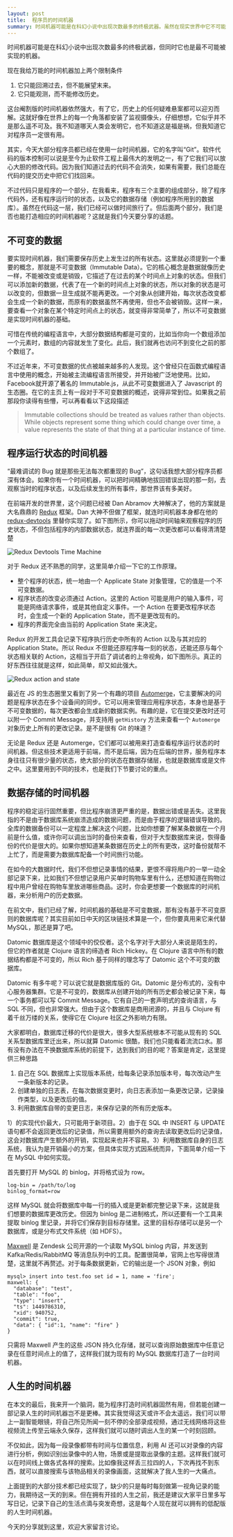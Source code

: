 ```yaml
---
layout: post
title:  程序员的时间机器
summary: 时间机器可能是在科幻小说中出现次数最多的终极武器。虽然在现实世界中它不可能被实现，但在程序的世界里它却可以成为最有用的工具。
---
```

时间机器可能是在科幻小说中出现次数最多的终极武器，但同时它也是最不可能被实现的机器。

现在我给万能的时间机器加上两个限制条件

1. 它只能回溯过去，但不能展望末来。
2. 它只能观测，而不能修改历史。

这台阉割版的时间机器依然强大，有了它，历史上的任何疑难悬案都可以迎刃而解。这就好像在世界上的每一个角落都安装了监视摄像头，仔细想想，它似乎并不是那么遥不可及。我不知道哪天人类会发明它，也不知道这是福是祸，但我知道它对程序员一定很有用。

其实，今天大部分程序员都已经在使用一台时间机器，它的名字叫“Git”。软件代码的版本控制可以说是至今为止软件工程上最伟大的发明之一，有了它我们可以放心大胆的修改代码。因为我们知道过去的代码不会消失，如果有需要，我们总能在代码的提交历史中把它们找回来。

不过代码只是程序的一个部分，在我看来，程序有三个主要的组成部分，除了程序代码外，还有程序运行时的状态，以及它的数据存储（例如程序所用到的数据库）。虽然在代码这一层，我们已经可以做时间旅行了。但后面两个部分，我们是否也能打造相应的时间机器呢？这就是我们今天要分享的话题。

不可变的数据
-----------
要实现时间机器，我们需要保存历史上发生过的所有状态。这里就必须提到一个重要的概念，那就是不可变数据（Immutable Data）。它的核心概念是数据就像历史一样，不能被改变或是销毁，它描述了在过去的某个时间点上对象的状态。但我们可以添加新的数据，代表了在一个新的时间点上对象的状态，所以对象的状态是可以改变的，但数据一旦生成就不能再更改。一个对象从创建开始，每次状态改变都会生成一个新的数据，而原有的数据虽然不再使用，但也不会被销毁。这样一来，要查看一个对象在某个特定时间点上的状态，就变得非常简单了，所以不可变数据是实现时间机器的基础。

可惜在传统的编程语言中，大部分数据结构都是可变的，比如当你向一个数组添加一个元素时，数组的内容就发生了变化。此后，我们就再也访问不到变化之前的那个数组了。

不过近年来，不可变数据的优点被越来越多的人发现。这个曾经只在函数式编程语言中使用的概念，开始被主流编程语言所接受，并开始被广泛地使用。比如，Facebook就开源了著名的 Immutable.js，从此不可变数据进入了 Javascript 的生态圈。在它的主页上有一段对于不可变数据的概述，说得非常到位。如果我之前那段你读得有些懵，可以再看看以下这段描述

> Immutable collections should be treated as values rather than objects. While objects represent some thing which could change over time, a value represents the state of that thing at a particular instance of time. 
   
程序运行状态的时间机器
-------------------
“最难调试的 Bug 就是那些无法每次都重现的 Bug”，这句话我想大部分程序员都深有体会。如果你有一个时间机器，可以把时间精确地拔回错误出现的那一刻，去观察当时的程序状态，以及后续发生的所有事件，那世界该有多美好。

在前端开发的世界里，这个问题已经被 Dan Abramov 大神解决了，他的方案就是大名鼎鼎的 [Redux](https://redux.js.org/) 框架。Dan 大神不但做了框架，就连时间机器本身都在他的 [redux-devtools](https://github.com/gaearon/redux-devtools) 里替你实现了。如下图所示，你可以拖动时间轴来观察程序的历史状态，不但包括程序的内部数据状态，就连界面的每一次更改都可以看得清清楚楚

![Redux Devtools Time Machine](/images/redux-slider-monitor.gif)

对于 Redux 还不熟悉的同学，这里简单介绍一下它的工作原理。

- 整个程序的状态，统一地由一个 Applicate State 对象管理，它的值是一个不可变数据。
- 程序状态的改变必须通过 Action。这里的 Action 可能是用户的输入事件，可能是网络请求事件，或是其他自定义事件。一个 Action 在要更改程序状态时，会生成一个新的 Application State，而不是更改现有的。
- 程序的界面完全由当前的 Application State 来决定。

Redux 的开发工具会记录下程序执行历史中所有的 Action 以及与其对应的 Application State。所以 Redux 不但能还原程序每一刻的状态，还能还原与每个状态相关联的 Action，这相当于开启了调试者的上帝视角，如下图所示。真正的好东西往往就是这样，如此简单，却又如此强大。

![Redux action and state](/images/redux-diff-monitor.png)

最近在 JS 的生态圈里又看到了另一个有趣的项目 [Automerge](https://github.com/automerge/automerge)，它主要解决的问题是程序状态在多个设备间的同步。它可以用来管理应用程序状态，本身也是基于不可变数据的，每次更改都会生成新的数据实例。有趣的是，它在提交更改时还可以附一个 Commit Message，并支持用 `getHistory` 方法来查看一个 `Automerge` 对象历史上所有的更改记录。是不是很有 Git 的味道？

无论是 Redux 还是 Automerge，它们都可以被用来打造查看程序运行状态的时间机器。但这些技术更适用于前端，而不是后端，因为在后端的世界，服务程序本身往往只有很少量的状态，绝大部分的状态在数据存储层，也就是数据库或是文件之中。这里要用到不同的技术，也是我们下节要讨论的重点。

数据存储的时间机器
----------------
程序的稳定运行固然重要，但比程序崩溃更严重的是，数据出错或是丢失。这里我指的不是由于数据库系统崩溃造成的数据问题，而是由于程序的逻辑错误导致的。全库的数据备份可以一定程度上解决这个问题，比如你想要了解某条数据在一个月前是什么值，或许你可以调出当时的备份来查看，但对于大型数据库来说，恢得备份的代价是很大的。如果你想知道某条数据在历史上的所有更改，这时备份就帮不上忙了，而是需要为数据库配备一个时间旅行功能。

在如今的大数据时代，我们不但想记录事情的结果，更恨不得将用户的一举一动全部记录下来，比如我们不但想记录用户买单时购物车里有什么，还想知道在购物过程中用户曾经在购物车里放进哪些商品。这时，你会更想要一个数据库的时间机器，来分析用户的历史数据。

在前文中，我们已经了解，时间机器的基础是不可变数据，那有没有基于不可变原则的数据库呢？其实目前如日中天的区块链技术算是一个，但你要真用来它来代替 MySQL，那还是算了吧。

Datomic 数据库是这个领域中的佼佼者。这个名字对于大部分人来说是陌生的，但它的作者就是 Clojure 语言的缔造者 Rich Hickey。在 Clojure 语言中所有的数据结构都是不可变的，所以 Rich 基于同样的理念写了 Datomic 这个不可变的数据库。

Datomic 有多牛呢？可以说它就是数据库版的 Git。Datomic 是分布式的，没有中心服务器集群。它是不可变的，数据库从创建开始的所有历史都会被记录下来，每一个事务都可以写 Commit Message。它有自己的一套声明式的查询语言，与 SQL 不同，但也非常强大。但由于这个数据库是商用闭源的，并且与 Clojure 有着千丝万缕的关系，使得它在 Clojure 社区之外影响力有限。

大家都明白，数据库迁移的代价是很大，很多大型系统根本不可能从现有的 SQL 关系型数据库里迁出来，所以就算 Datomic 很酷，我们也只能看着流流口水。那有没有办法在不换数据库系统的前提下，达到我们的目的呢？答案是肯定，这里提供三种思路

1. 自己在 SQL 数据库上实现版本系统，给每条记录添加版本号，每次改动产生一条新版本的记录。
2. 创建单独的日志表，在每次数据变更时，向日志表添加一条更改记录，记录操作类型，以及更改后的值。
3. 利用数据库自带的变更日志，来保存记录的所有历史版本。

1）的实现代价最大，只可能用于新项目。2）由于在 SQL 中 INSERT 与 UPDATE 语句都不会返回更改后的记录值，所以需要用额外的查询去读取更改后的记录值，这会对数据库产生额外的开销，实现起来也并不容易。3）利用数据库自身的日志系统，我认为是开销最小的方案，但具体实现方式因系统而异，下面简单介绍一下在 MySQL 中如何实现。

首先要打开 MySQL 的 binlog，并将格式设为 row。

```
log-bin = /path/to/log
binlog_format=row
```

这样 MySQL 就会将数据库中每一行的插入或是更新都完整记录下来，这就是我们想要的数据库更改历史。但因为 binlog 是二进制格式，所以还要有一个工具来提取 binlog 里记录，并将它们保存到目标存储里。这里的目标存储可以是另一个数据库，或是分布式文件系统（如 HDFS）。

[Maxwell](http://maxwells-daemon.io/) 是 Zendesk 公司开源的一个读取 MySQL binlog 内容，并发送到 Kafka/Redis/RabbitMQ 等消息队列中的工具。配置很简单，官网上也写得很清楚，这里就不再赘述。对于每条数据更新，它的输出是一个 JSON 对象，例如

```
mysql> insert into test.foo set id = 1, name = 'fire';
maxwell: {
  "database": "test",
  "table": "foo",
  "type": "insert",
  "ts": 1449786310,
  "xid": 940752,
  "commit": true,
  "data": { "id":1, "name": "fire" }
}
```

只需将 Maxwell 产生的这些 JSON 持久化存储，就可以查询原始数据库中任意记录在任意时间点上的值了，这样我们就为现有的 MySQL 数据库打造了一台时间机器。

人生的时间机器
----
在本文的最后，我来开一个脑洞，能为程序打造时间机器固然有用，但若能创建一部记录人生的时间机器岂不是更棒。其实我觉得这天或许不会太遥远，我们可以带上一副智能眼镜，将自己所见所闻一刻不停的全部录成视频，通过无线网络将这些视频流上传至云端永久保存，这样我们就可以随时调出人生的某一个时刻回顾。

不仅如此，因为每一段录像都带有时间与位置信息，利用 AI 还可以对录像的内容进行分析，例如识别出录像中的人物，场景或是提取出录像的主题。这样我们就可以在时间线上做各式各样的搜索。比如像我这样丢三拉四的人，下次再找不到东西，就可以直接搜索与该物品相关的录像画面，这就解决了我人生的一大痛点。

上面提到的大部分技术都已经实现了，缺少的只是每时每刻做第一视角记录的能力，我期待这一天的到来。但在拥有开挂的人生之前，我还是建议大家平日里多写写日记，记录下自己的生活点滴与突发奇想，这是每个人现在就可以拥有的低配版的人生时间机器。

今天的分享就到这里，欢迎大家留言讨论。
